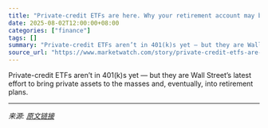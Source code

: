 ```yaml
---
title: "Private-credit ETFs are here. Why your retirement account may be their next target."
date: 2025-08-02T12:00:00+08:00
categories: ["finance"]
tags: []
summary: "Private-credit ETFs aren’t in 401(k)s yet — but they are Wall Street’s latest effort to bring private assets to the masses and, eventually, into retirement plans."
source_url: "https://www.marketwatch.com/story/private-credit-etfs-are-here-why-your-retirement-account-may-be-their-next-target-71a282be?mod=mw_rss_topstories"
---
```


Private-credit ETFs aren’t in 401(k)s yet — but they are Wall Street’s latest effort to bring private assets to the masses and, eventually, into retirement plans.

---

*来源: [原文链接](https://www.marketwatch.com/story/private-credit-etfs-are-here-why-your-retirement-account-may-be-their-next-target-71a282be?mod=mw_rss_topstories)*
